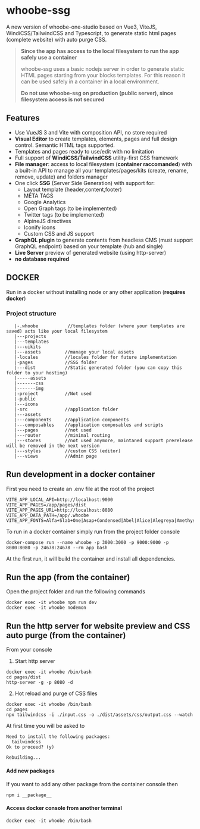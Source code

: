 # whoobe-ssg

A new version of whoobe-one-studio based on Vue3, ViteJS, WindiCSS/TailwindCSS and Typescript, to generate static html pages (complete website) with auto purge CSS.


<blockquote>

**Since the app has access to the local filesystem to run the app safely use a container**

whoobe-ssg uses a basic nodejs server in order to generate static HTML pages starting from your blocks templates. For this reason it can be used safely in a container in a local environment. 

**Do not use whoobe-ssg on production (public server), since filesystem access is not secured**

</blockquote>

## Features 

- Use VueJS 3 and Vite with composition API, no store required
- **Visual Editor** to create templates, elements, pages and full design control. Semantic HTML tags supported.
- Templates and pages ready to use/edit with no limitation
- Full support of **WindiCSS/TailwindCSS** utility-first CSS framework
- **File manager**: access to local filesystem (**container raccomanded**) with a built-in API to manage all your templates/pages/kits (create, rename, remove, update) and folders manager
- One click **SSG** (Server Side Generation) with support for:
  - Layout template (header,content,footer)
  - META TAGS
  - Google Analytics
  - Open Graph tags (to be implemented)
  - Twitter tags (to be implemented)
  - AlpineJS directives
  - Iconify icons
  - Custom CSS and JS support
- **GraphQL plugin** to generate contents from headless CMS (must support GraphQL endpoint) based on your template (hub and single)
- **Live Server** preview of generated website (using http-server)
- **no database required**

## DOCKER

Run in a docker without installing node or any other application (**requires docker**)

### Project structure


```
   |-.whoobe           //templates folder (where your templates are saved) acts like your local filesystem
   |---projects
   |---templates
   |---uikits
   |---assets         //manage your local assets
   |-locales          //locales folder for future implementation
   |-pages            //SSG folder
   |---dist           //Static generated folder (you can copy this folder to your hosting)
   |-----assets
   |-------css
   |-------img
   |-project          //Not used
   |-public
   |---icons
   |-src              //application folder
   |---assets
   |---components     //application components
   |---composables    //application composables and scripts
   |---pages          //not used
   |---router         //minimal routing
   |---stores         //not used anymore, maintaned support prerelease will be removed in the next version
   |---styles         //custom CSS (editor)
   |---views          //Admin page

```


## Run development in a docker container

First you need to create an .env file at the root of the project

```
VITE_APP_LOCAL_API=http://localhost:9000
VITE_APP_PAGES=/app/pages/dist
VITE_APP_PAGES_URL=http://localhost:8080
VITE_APP_DATA_PATH=/app/.whoobe
VITE_APP_FONTS=Alfa+Slab+One|Asap+Condensed|Abel|Alice|Alegreya|Amethysta|Archivo+Black|Barlow|Barlow+Condensed|Bungee+Inline|Expletus+Sans|Lora|Montserrat|Nunito+Sans|Oi|Open+Sans|PT+Sans|Roboto|Roboto+Condensed|Quattrocento|Raleway|Ultra|Yatra+One
```

To run in a docker container simply run from the project folder console

```
docker-compose run --name whoobe -p 3000:3000 -p 9000:9000 -p 8080:8080 -p 24678:24678 --rm app bash
```

At the first run, it will build the container and install all dependencies.

## Run the app (from the container)

Open the project folder and run the following commands

```
docker exec -it whoobe npm run dev
docker exec -it whoobe nodemon
```

## Run the http server for website preview and CSS auto purge (from the container)

From your console

1. Start http server

```
docker exec -it whoobe /bin/bash
cd pages/dist
http-server -g -p 8080 -d
```

2. Hot reload and purge of CSS files
```
docker exec -it whoobe /bin/bash
cd pages
npx tailwindcss -i ./input.css -o ./dist/assets/css/output.css --watch
```

At first time you will be asked to

```
Need to install the following packages:
  tailwindcss
Ok to proceed? (y)

Rebuilding...
```

#### Add new packages 
If you want to add any other package from the container console then

`npm i __package__`


#### Access docker console from another terminal

`docker exec -it whoobe /bin/bash`




